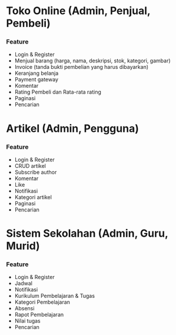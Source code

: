 
# Toko Online (Admin, Penjual, Pembeli)

### Feature

- Login & Register 
- Menjual barang (harga, nama, deskripsi, stok, kategori, gambar)
- Invoice (tanda bukti pembelian yang harus dibayarkan)
- Keranjang belanja
- Payment gateway
- Komentar
- Rating Pembeli dan Rata-rata rating
- Paginasi
- Pencarian 

# Artikel (Admin, Pengguna)

### Feature

- Login & Register
- CRUD artikel
- Subscribe author
- Komentar
- Like
- Notifikasi
- Kategori artikel
- Paginasi
- Pencarian

# Sistem Sekolahan (Admin, Guru, Murid)


### Feature

- Login & Register
- Jadwal
- Notifikasi
- Kurikulum Pembelajaran & Tugas
- Kategori Pembelajaran
- Absensi
- Rapot Pembelajaran
- Nilai tugas
- Pencarian


